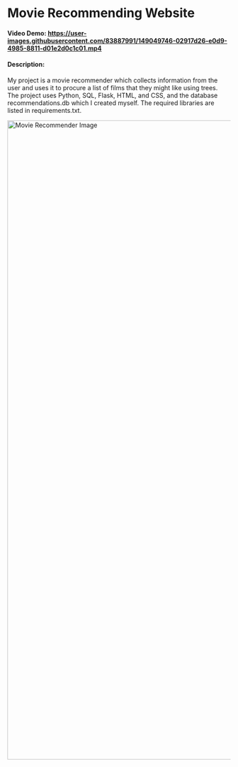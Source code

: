 # Movie Recommending Website
#### Video Demo: https://user-images.githubusercontent.com/83887991/149049746-02917d26-e0d9-4985-8811-d01e2d0c1c01.mp4
#### Description:
My project is a movie recommender which collects information from the user and uses it to procure a list of films
that they might like using trees. The project uses Python, SQL, Flask, HTML, and CSS, and the database recommendations.db
which I created myself. The required libraries are listed in requirements.txt. 

<img width="1440" alt="Movie Recommender Image" src="https://user-images.githubusercontent.com/83887991/149073753-ecbda50e-b17e-43c5-9d9d-5e8306ad41a3.png">
